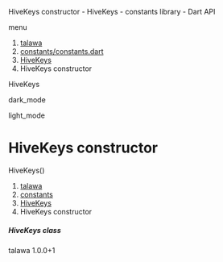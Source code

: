 




HiveKeys constructor - HiveKeys - constants library - Dart API







menu

1. [talawa](../../index.html)
2. [constants/constants.dart](../../constants_constants/constants_constants-library.html)
3. [HiveKeys](../../constants_constants/HiveKeys-class.html)
4. HiveKeys constructor

HiveKeys


dark\_mode

light\_mode




# HiveKeys constructor


HiveKeys()

 


1. [talawa](../../index.html)
2. [constants](../../constants_constants/constants_constants-library.html)
3. [HiveKeys](../../constants_constants/HiveKeys-class.html)
4. HiveKeys constructor

##### HiveKeys class





talawa
1.0.0+1






